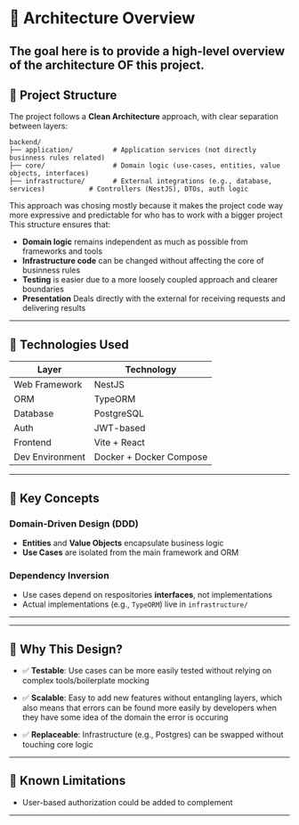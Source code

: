# 🧠 Architecture Overview

The goal here is to provide a high-level overview of the architecture OF this project. 
---
## 📀 Project Structure

The project follows a **Clean Architecture** approach, with clear separation between layers:

```
backend/
├── application/          # Application services (not directly businness rules related)
├── core/                 # Domain logic (use-cases, entities, value objects, interfaces)
├── infrastructure/       # External integrations (e.g., database, services)           # Controllers (NestJS), DTOs, auth logic
```
This approach was chosing mostly because it makes the project code way more expressive and predictable for who has to work with a bigger project
This structure ensures that:

* **Domain logic** remains independent as much as possible from frameworks and tools
* **Infrastructure code**  can be changed without affecting the core of businness rules
* **Testing** is easier due to a more  loosely coupled approach and clearer boundaries
* **Presentation** Deals directly with the external for receiving requests and delivering results
 
---

## 🔧 Technologies Used

| Layer           | Technology                     |
| --------------- | ------------------------------ |
| Web Framework   | NestJS  
| ORM             | TypeORM 
| Database        | PostgreSQL                     |
| Auth            | JWT-based                      |
| Frontend        | Vite + React                   |
| Dev Environment | Docker + Docker Compose        |

---

## 🔂 Key Concepts

### Domain-Driven Design (DDD)

* **Entities** and **Value Objects** encapsulate business logic
* **Use Cases** are isolated from the main framework and ORM

### Dependency Inversion

* Use cases depend on respositories **interfaces**, not implementations
* Actual implementations (e.g., `TypeORM`) live in `infrastructure/`

---

---

## 📓 Why This Design?

* ✅ **Testable**: Use cases can be more easily tested without relying on complex tools/boilerplate mocking
* ✅ **Scalable**: Easy to add new features without entangling layers, 
    which also means that errors can be found more easily by developers when they have some idea of the domain the error is occuring
        
* ✅ **Replaceable**: Infrastructure (e.g., Postgres) can be swapped without touching core logic

---

## 🚧 Known Limitations

* User-based authorization could be added to complement

---

